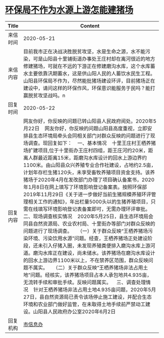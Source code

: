 # <a href="http://www.shangluo.gov.cn/zmhd/ldxxxx.jsp?urltype=leadermail.LeaderMailContentUrl&wbtreeid=1112&leadermailid=5885">环保局不作为水源上游怎能建猪场</a>
| Title |                                                                                                                                                                                                                                                                                                                                                                                              Content                                                                                                                                                                                                                                                                                                                                                                                              |
|:-----:|---------------------------------------------------------------------------------------------------------------------------------------------------------------------------------------------------------------------------------------------------------------------------------------------------------------------------------------------------------------------------------------------------------------------------------------------------------------------------------------------------------------------------------------------------------------------------------------------------------------------------------------------------------------------------------------------------------------------------------------------------------------------------------------------------|
| 来信时间  | 2020-05-21                                                                                                                                                                                                                                                                                                                                                                                                                                                                                                                                                                                                                                                                                                                                                                                        |
| 来信内容  | 目前我市正在决战决胜脱贫攻坚，水是生命之源，水不能污染，可是山阳县十里铺街道办事处王庄村却在离河很近的地方修建猪场，可就在不远的下游正在修建磨沟水库，这个水库蓄水主要依靠汛期蓄水，这是供山阳人民的人蓄饮水民生工程。山阳县环保局不作为，尽然能批猪场建设环评，目前猪场正在建设中，请问这样的环保作风，环保意识能服务于民吗？能打赢脱贫攻坚战吗。n                                                                                                                                                                                                                                                                                                                                                                                                                                                                                                                                                                                                                        |
| 回复时间  | 2020-05-22                                                                                                                                                                                                                                                                                                                                                                                                                                                                                                                                                                                                                                                                                                                                                                                        |
| 回复内容  | 网友你好，你反映的问题已转山阳县人民政府阅处。2020年5月22日    网友你好，你反映的问题山阳县高度重视，立即安排县生态环境局牵头会同相关部门对群众反映的问题进行了现场调查。现回复如下：    一、基本情况    十里王庄村王栖养猪场扩建项目,位于十里街办王庄村四组，距王庄河约20米，距离人群最近距离15米，距磨沟水库设计的回水上游边界约1100米。由山阳县众兴养殖专业合作社建设，占地约2.5亩，计划年存栏生猪120头，未享受畜牧养殖项目资金支持。该养猪场于2020年4月在发改部门办理了项目确认备案书，2020年1月8日在网上填写了环境影响登记备案表。按照环保部2019年11月29日《关于进一步做好当前生猪规模养殖环评管理相关工作的通知》，年出栏量5000头以的生猪养殖项目，只需在线填写环境影响登记表备案即可，无需办理环评审批。    二、现场调查核实情况    2020年5月25日，县生态环境局会同县自然资源局、农业农村局、十里街办等部门对群众反映的问题进行了现场调查。    （一）关于群众反映“王栖养猪场污染环境、污染饮用水源”问题。经查，王栖养猪场正处建设阶段，还未引入仔猪入圈，未发现养殖粪便排入磨沟水库上游河道。磨沟水库正在建设，尚未储水。该养猪场在磨沟水库设计的回水上游边界1100米以上，不在禁养区范围，群众反映问题不属实。    （二）关于群众反映“王栖养猪场非法占用土地”问题。经核实，该养猪场项目占本人承包地共4.935亩，无流转手续和审批手续。反映问题属实。    三、调查处理情况    针对王栖养猪场非法占用土地4.935亩问题，2020年5月27日，县自然资源局已责令该场停止施工建设，并配合生态环境和农业部门做好监管，在未取得土地手续前严禁动工建设。山阳县人民政府办公室2020年6月2日 |
| 回复机构  | <a href="../../categories/agencies/市信息办.md">市信息办</a>                                                                                                                                                                                                                                                                                                                                                                                                                                                                                                                                                                                                                                                                                                                                              |